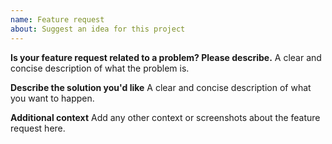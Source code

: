 ```yaml
---
name: Feature request
about: Suggest an idea for this project
---
```


**Is your feature request related to a problem? Please describe.**
A clear and concise description of what the problem is.

**Describe the solution you'd like**
A clear and concise description of what you want to happen.

**Additional context**
Add any other context or screenshots about the feature request here.
